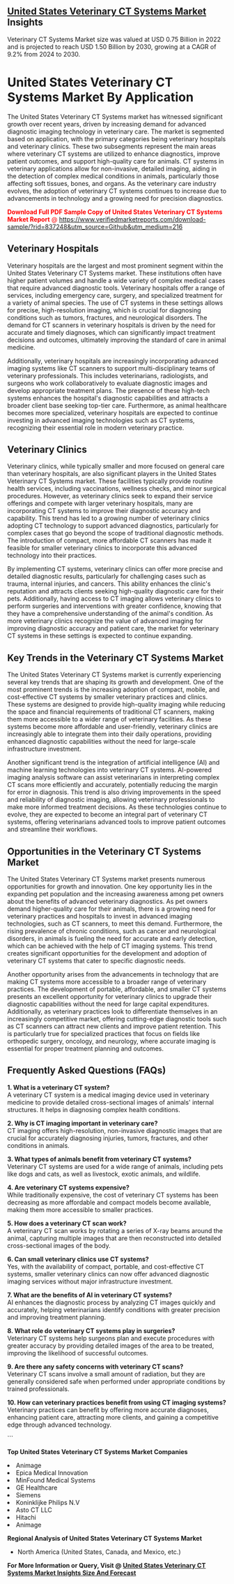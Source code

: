 <h2><a href="https://www.verifiedmarketreports.com/download-sample/?rid=837248&amp;utm_source=Github&amp;utm_medium=216" target="_blank">United States Veterinary CT Systems Market</a> Insights</h2><p>Veterinary CT Systems Market size was valued at USD 0.75 Billion in 2022 and is projected to reach USD 1.50 Billion by 2030, growing at a CAGR of 9.2% from 2024 to 2030.</p><p><h1>United States Veterinary CT Systems Market By Application</h1><p>The United States Veterinary CT Systems market has witnessed significant growth over recent years, driven by increasing demand for advanced diagnostic imaging technology in veterinary care. The market is segmented based on application, with the primary categories being veterinary hospitals and veterinary clinics. These two subsegments represent the main areas where veterinary CT systems are utilized to enhance diagnostics, improve patient outcomes, and support high-quality care for animals. CT systems in veterinary applications allow for non-invasive, detailed imaging, aiding in the detection of complex medical conditions in animals, particularly those affecting soft tissues, bones, and organs. As the veterinary care industry evolves, the adoption of veterinary CT systems continues to increase due to advancements in technology and a growing need for precision diagnostics.<p><span class=""><span style="color: #ff0000;"><strong>Download Full PDF Sample Copy of United States Veterinary CT Systems Market Report</strong> @ </span><a href="https://www.verifiedmarketreports.com/download-sample/?rid=837248&amp;utm_source=Github&amp;utm_medium=216" target="_blank">https://www.verifiedmarketreports.com/download-sample/?rid=837248&amp;utm_source=Github&amp;utm_medium=216</a></span></p></p><h2>Veterinary Hospitals</h2><p>Veterinary hospitals are the largest and most prominent segment within the United States Veterinary CT Systems market. These institutions often have higher patient volumes and handle a wide variety of complex medical cases that require advanced diagnostic tools. Veterinary hospitals offer a range of services, including emergency care, surgery, and specialized treatment for a variety of animal species. The use of CT systems in these settings allows for precise, high-resolution imaging, which is crucial for diagnosing conditions such as tumors, fractures, and neurological disorders. The demand for CT scanners in veterinary hospitals is driven by the need for accurate and timely diagnoses, which can significantly impact treatment decisions and outcomes, ultimately improving the standard of care in animal medicine.<p>Additionally, veterinary hospitals are increasingly incorporating advanced imaging systems like CT scanners to support multi-disciplinary teams of veterinary professionals. This includes veterinarians, radiologists, and surgeons who work collaboratively to evaluate diagnostic images and develop appropriate treatment plans. The presence of these high-tech systems enhances the hospital's diagnostic capabilities and attracts a broader client base seeking top-tier care. Furthermore, as animal healthcare becomes more specialized, veterinary hospitals are expected to continue investing in advanced imaging technologies such as CT systems, recognizing their essential role in modern veterinary practice.</p><h2>Veterinary Clinics</h2><p>Veterinary clinics, while typically smaller and more focused on general care than veterinary hospitals, are also significant players in the United States Veterinary CT Systems market. These facilities typically provide routine health services, including vaccinations, wellness checks, and minor surgical procedures. However, as veterinary clinics seek to expand their service offerings and compete with larger veterinary hospitals, many are incorporating CT systems to improve their diagnostic accuracy and capability. This trend has led to a growing number of veterinary clinics adopting CT technology to support advanced diagnostics, particularly for complex cases that go beyond the scope of traditional diagnostic methods. The introduction of compact, more affordable CT scanners has made it feasible for smaller veterinary clinics to incorporate this advanced technology into their practices.<p>By implementing CT systems, veterinary clinics can offer more precise and detailed diagnostic results, particularly for challenging cases such as trauma, internal injuries, and cancers. This ability enhances the clinic's reputation and attracts clients seeking high-quality diagnostic care for their pets. Additionally, having access to CT imaging allows veterinary clinics to perform surgeries and interventions with greater confidence, knowing that they have a comprehensive understanding of the animal's condition. As more veterinary clinics recognize the value of advanced imaging for improving diagnostic accuracy and patient care, the market for veterinary CT systems in these settings is expected to continue expanding.</p><h2>Key Trends in the Veterinary CT Systems Market</h2><p>The United States Veterinary CT Systems market is currently experiencing several key trends that are shaping its growth and development. One of the most prominent trends is the increasing adoption of compact, mobile, and cost-effective CT systems by smaller veterinary practices and clinics. These systems are designed to provide high-quality imaging while reducing the space and financial requirements of traditional CT scanners, making them more accessible to a wider range of veterinary facilities. As these systems become more affordable and user-friendly, veterinary clinics are increasingly able to integrate them into their daily operations, providing enhanced diagnostic capabilities without the need for large-scale infrastructure investment.<p>Another significant trend is the integration of artificial intelligence (AI) and machine learning technologies into veterinary CT systems. AI-powered imaging analysis software can assist veterinarians in interpreting complex CT scans more efficiently and accurately, potentially reducing the margin for error in diagnosis. This trend is also driving improvements in the speed and reliability of diagnostic imaging, allowing veterinary professionals to make more informed treatment decisions. As these technologies continue to evolve, they are expected to become an integral part of veterinary CT systems, offering veterinarians advanced tools to improve patient outcomes and streamline their workflows.</p><h2>Opportunities in the Veterinary CT Systems Market</h2><p>The United States Veterinary CT Systems market presents numerous opportunities for growth and innovation. One key opportunity lies in the expanding pet population and the increasing awareness among pet owners about the benefits of advanced veterinary diagnostics. As pet owners demand higher-quality care for their animals, there is a growing need for veterinary practices and hospitals to invest in advanced imaging technologies, such as CT scanners, to meet this demand. Furthermore, the rising prevalence of chronic conditions, such as cancer and neurological disorders, in animals is fueling the need for accurate and early detection, which can be achieved with the help of CT imaging systems. This trend creates significant opportunities for the development and adoption of veterinary CT systems that cater to specific diagnostic needs.<p>Another opportunity arises from the advancements in technology that are making CT systems more accessible to a broader range of veterinary practices. The development of portable, affordable, and smaller CT systems presents an excellent opportunity for veterinary clinics to upgrade their diagnostic capabilities without the need for large capital expenditures. Additionally, as veterinary practices look to differentiate themselves in an increasingly competitive market, offering cutting-edge diagnostic tools such as CT scanners can attract new clients and improve patient retention. This is particularly true for specialized practices that focus on fields like orthopedic surgery, oncology, and neurology, where accurate imaging is essential for proper treatment planning and outcomes.</p><h2>Frequently Asked Questions (FAQs)</h2><p><strong>1. What is a veterinary CT system?</strong><br>A veterinary CT system is a medical imaging device used in veterinary medicine to provide detailed cross-sectional images of animals' internal structures. It helps in diagnosing complex health conditions.</p><p><strong>2. Why is CT imaging important in veterinary care?</strong><br>CT imaging offers high-resolution, non-invasive diagnostic images that are crucial for accurately diagnosing injuries, tumors, fractures, and other conditions in animals.</p><p><strong>3. What types of animals benefit from veterinary CT systems?</strong><br>Veterinary CT systems are used for a wide range of animals, including pets like dogs and cats, as well as livestock, exotic animals, and wildlife.</p><p><strong>4. Are veterinary CT systems expensive?</strong><br>While traditionally expensive, the cost of veterinary CT systems has been decreasing as more affordable and compact models become available, making them more accessible to smaller practices.</p><p><strong>5. How does a veterinary CT scan work?</strong><br>A veterinary CT scan works by rotating a series of X-ray beams around the animal, capturing multiple images that are then reconstructed into detailed cross-sectional images of the body.</p><p><strong>6. Can small veterinary clinics use CT systems?</strong><br>Yes, with the availability of compact, portable, and cost-effective CT systems, smaller veterinary clinics can now offer advanced diagnostic imaging services without major infrastructure investment.</p><p><strong>7. What are the benefits of AI in veterinary CT systems?</strong><br>AI enhances the diagnostic process by analyzing CT images quickly and accurately, helping veterinarians identify conditions with greater precision and improving treatment planning.</p><p><strong>8. What role do veterinary CT systems play in surgeries?</strong><br>Veterinary CT systems help surgeons plan and execute procedures with greater accuracy by providing detailed images of the area to be treated, improving the likelihood of successful outcomes.</p><p><strong>9. Are there any safety concerns with veterinary CT scans?</strong><br>Veterinary CT scans involve a small amount of radiation, but they are generally considered safe when performed under appropriate conditions by trained professionals.</p><p><strong>10. How can veterinary practices benefit from using CT imaging systems?</strong><br>Veterinary practices can benefit by offering more accurate diagnoses, enhancing patient care, attracting more clients, and gaining a competitive edge through advanced technology.</p>```</p><p><strong>Top United States Veterinary CT Systems Market Companies</strong></p><div data-test-id=""><p><li>Animage</li><li> Epica Medical Innovation</li><li> MinFound Medical Systems</li><li> GE Healthcare</li><li> Siemens</li><li> Koninklijke Philips N.V</li><li> Asto CT LLC</li><li> Hitachi</li><li> Animage</li></p><div><strong>Regional Analysis of&nbsp;United States Veterinary CT Systems Market</strong></div><ul><li dir="ltr"><p dir="ltr">North America&nbsp;(United States, Canada, and Mexico, etc.)</p></li></ul><p><strong>For More Information or Query, Visit @&nbsp;</strong><strong><a href="https://www.verifiedmarketreports.com/product/veterinary-ct-systems-market/?utm_source=Github&amp;utm_medium=216" target="_blank">United States Veterinary CT Systems Market Insights Size And Forecast</a></strong></p></div>
